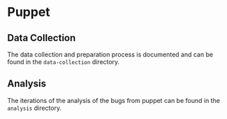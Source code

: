 # Puppet

## Data Collection

The data collection and preparation process is documented and can be found in the `data-collection` directory.

## Analysis

The iterations of the analysis of the bugs from puppet can be found in the `analysis` directory.
